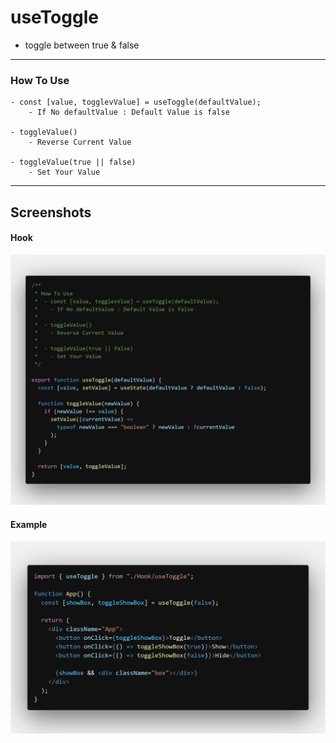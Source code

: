 # useToggle

- toggle between true & false

---

### How To Use

    - const [value, togglevValue] = useToggle(defaultValue);
    	- If No defaultValue : Default Value is false

    - toggleValue()
    	- Reverse Current Value

    - toggleValue(true || false)
    	- Set Your Value

---

## Screenshots

#### Hook

![useToggle Hook](images/useToggle.png "useToggle Hook")

#### Example

![Example](images/example.png "Example")
